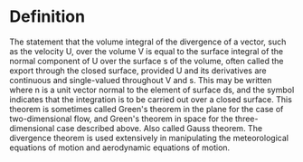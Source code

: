 # Definition

The statement that the volume integral of the divergence of a vector,
such as the velocity U, over the volume V is equal to the surface
integral of the normal component of U over the surface s of the volume,
often called the export through the closed surface, provided U and its
derivatives are continuous and single-valued throughout V and s. This
may be written where n is a unit vector normal to the element of surface
ds, and the symbol indicates that the integration is to be carried out
over a closed surface. This theorem is sometimes called Green's theorem
in the plane for the case of two-dimensional flow, and Green's theorem
in space for the three-dimensional case described above. Also called
Gauss theorem. The divergence theorem is used extensively in
manipulating the meteorological equations of motion and aerodynamic
equations of motion.
